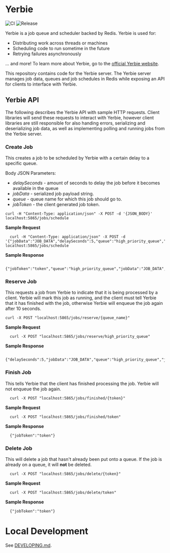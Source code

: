 # Yerbie
![CI](https://github.com/yerbieinc/yerbie/actions/workflows/main-ci.yml/badge.svg)
![Release](https://github.com/yerbieinc/yerbie/actions/workflows/release.yml/badge.svg)


Yerbie is a job queue and scheduler backed by Redis. Yerbie is used for:

- Distributing work across threads or machines
- Scheduling code to run sometime in the future
- Retrying failures asynchronously

... and more! To learn more about Yerbie, go to the [official Yerbie website](https://www.yerbie.dev).

This repository contains code for the Yerbie server.
The Yerbie server manages job data, queues and job schedules in Redis while exposing an API for clients to interface with Yerbie.


## Yerbie API
The following describes the Yerbie API with sample HTTP requests. Client libraries will send these requests to interact with Yerbie, however client libraries are still responsible for also handing errors, serializing and deserializing job data, as well as implementing polling and running jobs from the Yerbie server.

### Create Job
This creates a job to be scheduled by Yerbie with a certain delay to a specific queue.

Body JSON Parameters:
- *delaySeconds* - amount of seconds to delay the job before it becomes available in the queue
- *jobData* - serialized job payload string.
- *queue* - queue name for which this job should go to.
- *jobToken* - the client generated job token.

```
curl -H "Content-Type: application/json" -X POST -d '{JSON_BODY}' localhost:5865/jobs/schedule
```

**Sample Request**

```
  curl -H "Content-Type: application/json" -X POST -d '{"jobData":"JOB_DATA","delaySeconds":5,"queue":"high_priority_queue","jobToken":"token"}' localhost:5865/jobs/schedule 
```

**Sample Response**
```
  {"jobToken":"token","queue":"high_priority_queue","jobData":"JOB_DATA","delaySeconds":5}
```

### Reserve Job
This requests a job from Yerbie to indicate that it is being processed by a client. Yerbie will mark this
job as running, and the client must tell Yerbie that it has finished with the job, otherwise Yerbie will enqueue
the job again after 10 seconds.

```
curl -X POST "localhost:5865/jobs/reserve/{queue_name}"
```

**Sample Request**

```
  curl -X POST "localhost:5865/jobs/reserve/high_priority_queue"
```

**Sample Response**

```
  {"delaySeconds":5,"jobData":"JOB_DATA","queue":"high_priority_queue","jobToken":"token"}
```

### Finish Job
This tells Yerbie that the client has finished processing the job. Yerbie will not enqueue the job again.

```
  curl -X POST "localhost:5865/jobs/finished/{token}"
```

**Sample Request**

```
  curl -X POST "localhost:5865/jobs/finished/token"
```

**Sample Response**

```
  {"jobToken":"token"}
```

### Delete Job
This will delete a job that hasn't already been put onto a queue. If the job is already on a queue, it will **not** be deleted.

```
  curl -X POST "localhost:5865/jobs/delete/{token}"
```

**Sample Request**

```
  curl -X POST "localhost:5865/jobs/delete/token"
```

**Sample Response**

```
  {"jobToken":"token"}
```

# Local Development
See [DEVELOPING.md](DEVELOPING.md).

